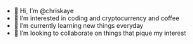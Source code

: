 - 👋 Hi, I’m @chriskaye
- 👀 I’m interested in coding and cryptocurrency and coffee
- 🌱 I’m currently learning new things everyday
- 💞️ I’m looking to collaborate on things that pique my interest


